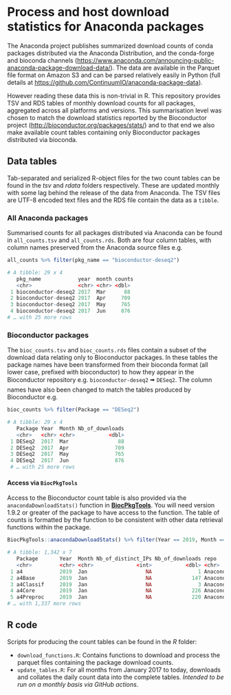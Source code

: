 # Process and host download statistics for Anaconda packages

The Anaconda project publishes summarized download counts of conda packages distributed via the Anaconda Distribution, and the conda-forge and bioconda channels (https://www.anaconda.com/announcing-public-anaconda-package-download-data/).  The  data are available in the Parquet file format on Amazon S3  and can be parsed relatively easily in Python (full details at https://github.com/ContinuumIO/anaconda-package-data).  

However reading these data this is non-trivial in R.  This repository provides TSV and RDS tables of monthly download counts for all packages, aggregated across all platforms and versions.  This summarisation level was chosen to match the download statistics reported by the Bioconductor project (http://bioconductor.org/packages/stats/) and to that end we also make available count tables containing only Bioconductor packages distributed via bioconda.

## Data tables

Tab-separated and serialized R-object files for the two count tables can be found in the *tsv* and *rdata* folders respectively.  These are updated monthly with some lag behind the release of the data from Anaconda.  The TSV files are UTF-8 encoded text files and the RDS file contain the data as a `tibble`.

### All Anaconda packages

Summarised counts for all packages distributed via Anaconda can be found in `all_counts.tsv` and `all_counts.rds`.  Both are four column tables, with column names preserved from the Anaconda source files e.g.

```r
all_counts %>% filter(pkg_name == "bioconductor-deseq2")

# A tibble: 29 x 4
   pkg_name            year  month counts
   <chr>               <chr> <chr> <dbl>
 1 bioconductor-deseq2 2017  Mar      88
 2 bioconductor-deseq2 2017  Apr     709
 3 bioconductor-deseq2 2017  May     765
 4 bioconductor-deseq2 2017  Jun     876
# … with 25 more rows
```

### Bioconductor packages

The `bioc_counts.tsv` and `bioc_counts.rds` files contain a subset of the download data relating only to Bioconductor packages.  In these tables the package names have been transformed from their bioconda format (all lower case, prefixed with bioconductor) to how they appear in the Bioconductor repository e.g. `bioconductor-deseq2` 🠪 `DESeq2`. The column names have also been changed to match the tables produced by Bioconductor e.g.

```r
bioc_counts %>% filter(Package == "DESeq2")

# A tibble: 29 x 4
   Package Year  Month Nb_of_downloads
   <chr>   <chr> <chr>           <dbl>
 1 DESeq2  2017  Mar                88
 2 DESeq2  2017  Apr               709
 3 DESeq2  2017  May               765
 4 DESeq2  2017  Jun               876
 # … with 25 more rows
```

#### Access via `BiocPkgTools`

Access to the Bioconductor count table is also provided via the `anacondaDownloadStats()` function in [**BiocPkgTools**](http://bioconductor.org/packages/BiocPkgTools/).  You will need version 1.9.2 or greater of the package to have access to the function.  The table of counts is formatted by the function to be consistent with other data retrieval functions within the package.

```r
BiocPkgTools::anacondaDownloadStats() %>% filter(Year == 2019, Month == "Jan")

# A tibble: 1,342 x 7
   Package       Year  Month Nb_of_distinct_IPs Nb_of_downloads repo     Date      
   <chr>         <chr> <chr>              <int>           <dbl> <chr>    <date>    
 1 a4            2019  Jan                   NA               1 Anaconda 2019-01-01
 2 a4Base        2019  Jan                   NA             147 Anaconda 2019-01-01
 3 a4Classif     2019  Jan                   NA               3 Anaconda 2019-01-01
 4 a4Core        2019  Jan                   NA             226 Anaconda 2019-01-01
 5 a4Preproc     2019  Jan                   NA             220 Anaconda 2019-01-01
# … with 1,337 more rows
```

## R code

Scripts for producing the count tables can be found in the *R* folder:

- `download_functions.R`: Contains functions to download and process the parquet files containing the package download counts.
- `update_tables.R`: For all months from January 2017 to today, downloads and collates the daily count data into the complete tables.  *Intended to be run on a monthly basis via GitHub actions*.

